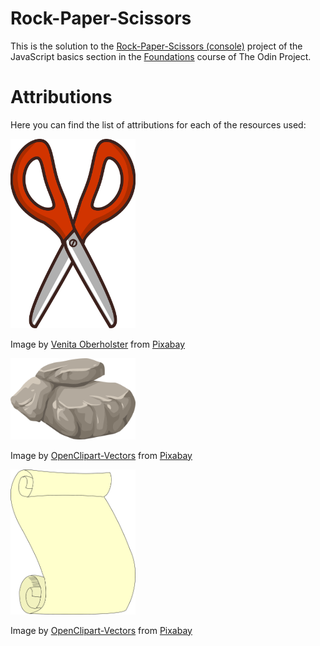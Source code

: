 # Rock-Paper-Scissors

This is the solution to the [Rock-Paper-Scissors (console)][1] project of the JavaScript basics section in the [Foundations][2] course of The Odin Project.

[1]: https://www.theodinproject.com/lessons/foundations-rock-paper-scissors
[2]: https://www.theodinproject.com/paths/foundations/courses/foundations#javascript-basics

# Attributions

Here you can find the list of attributions for each of the resources used:

<img src="res/scissors.png" width=200px/>

Image by <a href="https://pixabay.com/users/artsybeekids-392631/?utm_source=link-attribution&utm_medium=referral&utm_campaign=image&utm_content=5693652">Venita Oberholster</a> from <a href="https://pixabay.com//?utm_source=link-attribution&utm_medium=referral&utm_campaign=image&utm_content=5693652">Pixabay</a>

<img src="res/rock.png" width=200px/>

Image by <a href="https://pixabay.com/users/openclipart-vectors-30363/?utm_source=link-attribution&utm_medium=referral&utm_campaign=image&utm_content=576667">OpenClipart-Vectors</a> from <a href="https://pixabay.com//?utm_source=link-attribution&utm_medium=referral&utm_campaign=image&utm_content=576667">Pixabay</a>

<img src="res/paper.png" width=200px/>

Image by <a href="https://pixabay.com/users/openclipart-vectors-30363/?utm_source=link-attribution&utm_medium=referral&utm_campaign=image&utm_content=2024228">OpenClipart-Vectors</a> from <a href="https://pixabay.com//?utm_source=link-attribution&utm_medium=referral&utm_campaign=image&utm_content=2024228">Pixabay</a>

